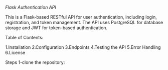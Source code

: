 *Flask Authentication API*

This is a Flask-based RESTful API for user authentication, including login, registration, and token management. The API uses PostgreSQL for database storage and JWT for token-based authentication.

Table of Contents:

1.Installation
2.Configuration
3.Endpoints
4.Testing the API
5.Error Handling
6.License

Steps
1-clone the repository:
  

